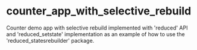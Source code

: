 # counter_app_with_selective_rebuild

Counter demo app with selective rebuild implemented with 'reduced' API and 'reduced_setstate' implementation as an example of how to use the 'reduced_statesrebuilder' package.
